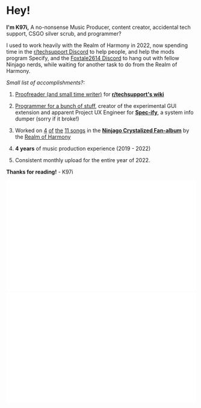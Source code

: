 # Hey!

**I'm K97i,** A no-nonsense Music Producer, content creator, accidental tech support, CSGO silver scrub, and programmer?

I used to work heavily with the Realm of Harmony in 2022, now spending time in the [r/techsupport Discord](rtech.support/discord) to help people, and help the mods program Specify, and the [Foxtale2614 Discord](https://discord.gg/NMjvvthekD) to hang out with fellow Ninjago nerds, while waiting for another task to do from the Realm of Harmony.

_Small list of accomplishments?:_
  1. [Proofreader (and small time writer)](https://github.com/r-Techsupport/rTS_Wiki/commits?author=K97i) for [**r/techsupport's wiki**](https://rtech.support/)

  2. [Programmer for a bunch of stuff](https://github.com/Spec-ify/specify/commits?author=K97i), creator of the experimental GUI extension and apparent Project UX Engineer for [**Spec-ify**](https://github.com/Spec-ify/specify), a system info dumper (sorry if it broke!)

  3. Worked on [4](https://www.youtube.com/watch?v=itqw1gI_R7M) [of](https://www.youtube.com/watch?v=w50t7xC3vVY) [the](https://www.youtube.com/watch?v=CEdAEuozJiI) [11 songs](https://www.youtube.com/watch?v=kfefDBrKH34) in the [**Ninjago Crystalized Fan-album**](https://sites.google.com/view/ninjagorealmofharmony/roh-archive/lego-ninjago/roh-fanalbums/season-fanalbums/crystalized) by the [Realm of Harmony](https://www.youtube.com/@R0H)

  4. **4 years** of music production experience (2019 - 2022)

  5. Consistent monthly upload for the entire year of 2022.


**Thanks for reading!**
              - K97i

[![](https://github.com/K97i/github-stats/raw/master/generated/overview.svg#gh-dark-mode-only)](https://github.com/jstrieb/github-stats)
[![](https://github.com/K97i/github-stats/raw/master/generated/languages.svg#gh-dark-mode-only)](https://github.com/jstrieb/github-stats)
